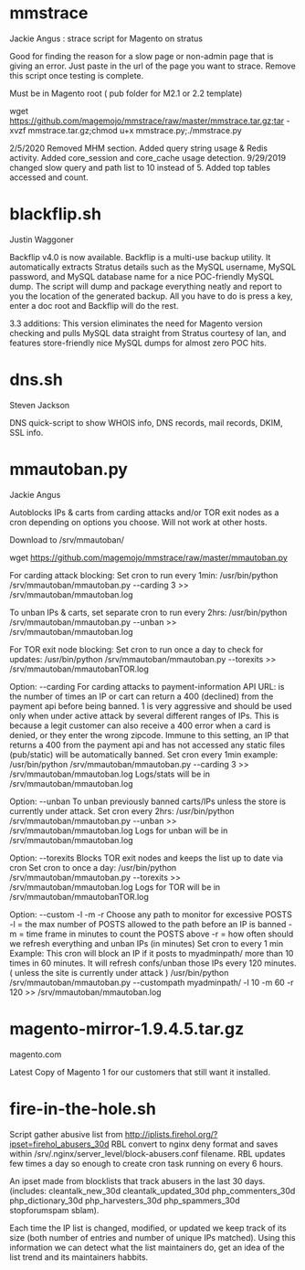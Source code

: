 # mmstrace

Jackie Angus : strace script for Magento on stratus

Good for finding the reason for a slow page or non-admin page that is giving an error. Just paste in the url of the page you want to strace. Remove this script once testing is complete.

Must be in Magento root ( pub folder for M2.1 or 2.2 template)

wget https://github.com/magemojo/mmstrace/raw/master/mmstrace.tar.gz;tar -xvzf mmstrace.tar.gz;chmod u+x mmstrace.py;./mmstrace.py

2/5/2020 Removed MHM section. Added query string usage & Redis activity. Added core_session and core_cache usage detection. 
9/29/2019 changed slow query and path list to 10 instead of 5. Added top tables accessed and count.

# blackflip.sh

Justin Waggoner

Backflip v4.0 is now available. Backflip is a multi-use backup utility. It automatically extracts Stratus details such as the MySQL username, MySQL password, and MySQL database name for a nice POC-friendly MySQL dump. The script will dump and package everything neatly and report to you the location of the generated backup. All you have to do is press a key, enter a doc root and Backflip will do the rest.

3.3 additions: This version eliminates the need for Magento version checking and pulls MySQL data straight from Stratus courtesy of Ian, and features store-friendly nice MySQL dumps for almost zero POC hits.

# dns.sh

Steven Jackson

DNS quick-script to show WHOIS info, DNS records, mail records, DKIM, SSL info. 

# mmautoban.py

Jackie Angus

Autoblocks IPs & carts from carding attacks and/or TOR exit nodes as a cron depending on options you choose. Will not work at other hosts. 

Download to /srv/mmautoban/

wget https://github.com/magemojo/mmstrace/raw/master/mmautoban.py

For carding attack blocking: Set cron to run every 1min: /usr/bin/python /srv/mmautoban/mmautoban.py --carding 3 >> /srv/mmautoban/mmautoban.log

To unban IPs & carts, set separate cron to run every 2hrs: /usr/bin/python /srv/mmautoban/mmautoban.py --unban >> /srv/mmautoban/mmautoban.log

For TOR exit node blocking: Set cron to run once a day to check for updates: /usr/bin/python /srv/mmautoban/mmautoban.py --torexits >> /srv/mmautoban/mmautobanTOR.log

Option: --carding <NUM>
For carding attacks to payment-information API URL: 
<NUM> is the number of times an IP or cart can return a 400 (declined) from the payment api before being banned. 
1 is very aggressive and should be used only when under active attack by several different ranges of IPs. This is because a legit customer can also receive a 400 error when a card is denied, or they enter the wrong zipcode. Immune to this setting, an IP that returns a 400 from the payment api and has not accessed any static files (pub/static) will be automatically banned. 
Set cron every 1min example: /usr/bin/python /srv/mmautoban/mmautoban.py --carding 3 >> /srv/mmautoban/mmautoban.log
Logs/stats will be in /srv/mmautoban/mmautoban.log

Option: --unban
To unban previously banned carts/IPs unless the store is currently under attack. 
Set cron every 2hrs: /usr/bin/python /srv/mmautoban/mmautoban.py --unban >> /srv/mmautoban/mmautoban.log
Logs for unban will be in /srv/mmautoban/mmautoban.log

Option: --torexits
Blocks TOR exit nodes and keeps the list up to date via cron
Set cron to once a day: /usr/bin/python /srv/mmautoban/mmautoban.py --torexits >> /srv/mmautoban/mmautoban.log
Logs for TOR will be in /srv/mmautoban/mmautobanTOR.log

Option: --custom -l -m -r
Choose any path to monitor for excessive POSTS
-l <limit> = the max number of POSTS allowed to the path before an IP is banned
-m <minutes> = time frame in minutes to count the POSTS above
-r <refresh> = how often should we refresh everything and unban IPs (in minutes)
Set cron to every 1 min
Example: This cron will block an IP if it posts to myadminpath/ more than 10 times in 60 minutes. It will refresh confs/unban those IPs every 120 minutes. ( unless the site is currently under attack )
/usr/bin/python /srv/mmautoban/mmautoban.py --custompath myadminpath/ -l 10 -m 60 -r 120 >> /srv/mmautoban/mmautoban.log


# magento-mirror-1.9.4.5.tar.gz

magento.com

Latest Copy of Magento 1 for our customers that still want it installed.

# fire-in-the-hole.sh

Script gather abusive list from http://iplists.firehol.org/?ipset=firehol_abusers_30d RBL convert to nginx deny format and saves within /srv/.nginx/server_level/block-abusers.conf filename. RBL updates few times a day so enough to create cron task running on every 6 hours.

An ipset made from blocklists that track abusers in the last 30 days. (includes: cleantalk_new_30d cleantalk_updated_30d php_commenters_30d php_dictionary_30d php_harvesters_30d php_spammers_30d stopforumspam sblam).

Each time the IP list is changed, modified, or updated we keep track of its size (both number of entries and number of unique IPs matched). Using this information we can detect what the list maintainers do, get an idea of the list trend and its maintainers habbits.
